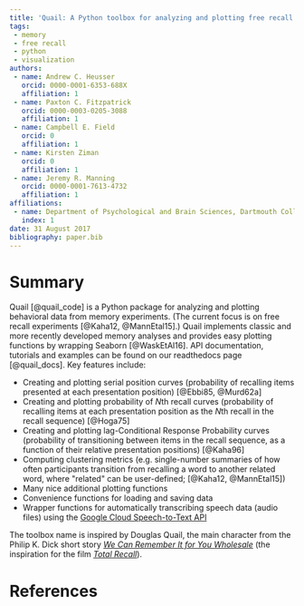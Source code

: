 ```yaml
---
title: 'Quail: A Python toolbox for analyzing and plotting free recall data'
tags:
 - memory
 - free recall
 - python
 - visualization
authors:
 - name: Andrew C. Heusser
   orcid: 0000-0001-6353-688X
   affiliation: 1
 - name: Paxton C. Fitzpatrick
   orcid: 0000-0003-0205-3088
   affiliation: 1
 - name: Campbell E. Field
   orcid: 0
   affiliation: 1
 - name: Kirsten Ziman
   orcid: 0
   affiliation: 1
 - name: Jeremy R. Manning
   orcid: 0000-0001-7613-4732
   affiliation: 1
affiliations:
 - name: Department of Psychological and Brain Sciences, Dartmouth College
   index: 1
date: 31 August 2017
bibliography: paper.bib
---
```


# Summary
Quail [@quail_code] is a Python package for analyzing and plotting behavioral data from memory experiments. (The current focus is on free recall experiments [@Kaha12, @MannEtal15].) Quail implements classic and more recently developed memory analyses and provides easy plotting functions by wrapping Seaborn [@WaskEtAl16]. API documentation, tutorials and examples can be found on our readthedocs page [@quail_docs]. Key features include:

- Creating and plotting serial position curves (probability of recalling items presented at each presentation position) [@Ebbi85, @Murd62a]
- Creating and plotting probability of *N*th recall curves (probability of recalling items at each presentation position as the *N*th recall in the recall sequence) [@Hoga75]
- Creating and plotting lag-Conditional Response Probability curves (probability of transitioning between items in the recall sequence, as a function of their relative presentation positions) [@Kaha96]
- Computing clustering metrics (e.g. single-number summaries of how often participants transition from recalling a word to another related word, where "related" can be user-defined; [@Kaha12, @MannEtal15])
- Many nice additional plotting functions
- Convenience functions for loading and saving data
- Wrapper functions for automatically transcribing speech data (audio files) using the [Google Cloud Speech-to-Text API](https://cloud.google.com/speech/)

The toolbox name is inspired by Douglas Quail, the main character from the Philip K. Dick short story [*We Can Remember It for You Wholesale*](https://en.wikipedia.org/wiki/We_Can_Remember_It_for_You_Wholesale) (the inspiration for the film [*Total Recall*](https://en.wikipedia.org/wiki/Total_Recall_(1990_film))).

# References
